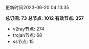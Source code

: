 更新时间2023-06-20 04:13:35

**总订阅: 73**
**总节点: 1012**
**有效节点: 357**
- v2ray节点: 274
- trojan节点: 68
- ss节点: 15

